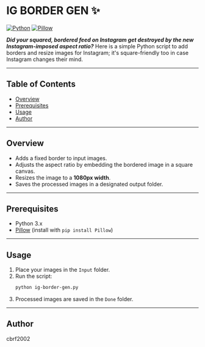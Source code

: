 # IG BORDER GEN ✨

[![Python](https://img.shields.io/badge/Python-3.x-blue.svg)](https://www.python.org/)
[![Pillow](https://img.shields.io/badge/Pillow-Installed-green.svg)](https://python-pillow.org/)

***Did your squared, bordered feed on Instagram get destroyed by the new Instagram-imposed aspect ratio?***
Here is a simple Python script to add borders and resize images for Instagram; it's square-friendly too in case Instagram changes their mind.

---

## Table of Contents
- [Overview](#overview)
- [Prerequisites](#prerequisites)
- [Usage](#usage)
- [Author](#author)

---

## Overview

- Adds a fixed border to input images.
- Adjusts the aspect ratio by embedding the bordered image in a square canvas.
- Resizes the image to a **1080px width**.
- Saves the processed images in a designated output folder.

---

## Prerequisites

- Python 3.x
- [Pillow](https://python-pillow.org/) (install with `pip install Pillow`)

---

## Usage

1. Place your images in the `Input` folder.
2. Run the script:
   ```bash
   python ig-border-gen.py
   ```
3. Processed images are saved in the `Done` folder.

---

## Author

cbrf2002
